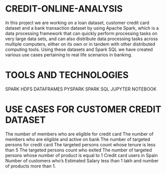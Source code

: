 # CREDIT-ONLINE-ANALYSIS

In this project we are working on a loan dataset, customer credit card dataset and a bank transaction dataset by using Apache Spark, which is a data processing framework that can quickly perform processing tasks on very large data sets, and can also distribute data processing tasks across multiple computers, either on its own or in tandem with other distributed computing tools. Using these datasets and Spark SQL we have created various use cases pertaining to real life scenarios in banking.

# TOOLS AND TECHNOLOGIES

SPARK
HDFS
DATAFRAMES
PYSPARK
SPARK SQL
JUPYTER NOTEBOOK

# USE CASES FOR CUSTOMER CREDIT DATASET

The number of members who are eligible for credit card
The number of members who are eligible and active on bank
The number of targeted persons for credit card
The targeted persons count whose tenure is less than 5
The targeted persons count who exited
The number of targeted persons whose number of product is equal to 1
Credit card users in Spain
Number of customers who’s Estimated Salary less than 1 lakh and number of products more than 1.
